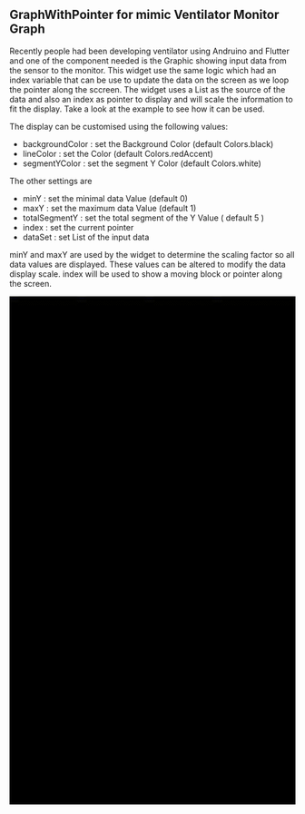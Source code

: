 ## GraphWithPointer for mimic Ventilator Monitor Graph
Recently people had been developing ventilator using Andruino and Flutter and one of the component needed is the Graphic showing input data from the sensor to the monitor. This widget use the same logic which had an index variable that can be use to update the data on the screen as we loop the pointer along the sccreen. The widget uses a List as the source of the data and also an index as pointer to display and will scale the information to fit the display. Take a look at the example to see how it can be used.

The display can be customised using the following values:
- backgroundColor : set the Background Color (default Colors.black)
- lineColor : set the Color (default Colors.redAccent)
- segmentYColor : set the segment Y Color (default Colors.white)

The other settings are
- minY : set the minimal data Value (default 0)
- maxY : set the maximum data Value (default 1)
- totalSegmentY : set the total segment of the Y Value ( default 5 )
- index : set the current pointer
- dataSet : set List of the input data

minY and maxY are used by the widget to determine the scaling factor so all data values are displayed. These values can be altered to modify the data display scale. index will be used to show a moving block or pointer along the screen.

![Ventilator Graph Demo](demo.gif)